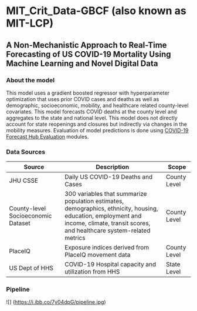 # MIT_Crit_Data-GBCF (also known as MIT-LCP)
## A Non-Mechanistic Approach to Real-Time Forecasting of US COVID-19 Mortality Using Machine Learning and Novel Digital Data

### About the model
This model uses a gradient boosted regressor with hyperparameter optimization that uses prior COVID cases and deaths as well as demographic, socioeconomic, mobility, and healthcare related county-level covariates. This model forecasts COVID deaths at the county level and aggregates to the state and national level. This model does not directly account for state reopenings and closures but indirectly via changes in the mobility measures. Evaluation of model predictions is done using 
[COVID-19 Forecast Hub Evaluation](https://github.com/youyanggu/covid19-forecast-hub-evaluation)  modules.

### Data Sources
| Source      | Description | Scope |
| ----------- | ----------- | ----- |
| JHU CSSE |Daily US COVID-19 Deaths and Cases|County Level|
|County-level Socioeconomic Dataset|300 variables that summarize population estimates, demographics, ethnicity, housing, education, employment and income, climate, transit scores, and healthcare system-related metrics|County Level|
|PlaceIQ|Exposure indices derived from PlaceIQ movement data|County Level|
|US Dept of HHS|COVID-19 Hospital capacity and utilization from HHS|State Level|

### Pipeline
![] (https://i.ibb.co/7y04dpG/pipeline.jpg)

